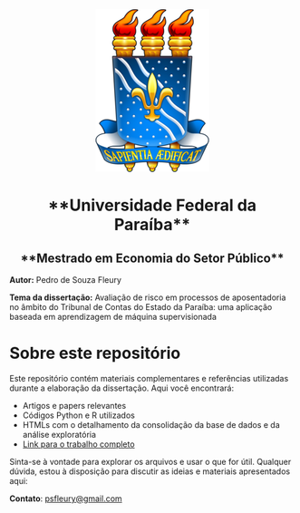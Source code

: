 <div align="center"><img src="Brasão_UFPB.png" alt="UFPB"></div>

<h1 align="center">**Universidade Federal da Paraíba**</h1>

<h2 align="center">**Mestrado em Economia do Setor Público**</h2>

**Autor:** Pedro de Souza Fleury

**Tema da dissertação:** Avaliação de risco em processos de aposentadoria no âmbito do Tribunal de Contas do Estado da Paraíba: uma aplicação baseada em aprendizagem de máquina supervisionada

# Sobre este repositório

Este repositório contém materiais complementares e referências utilizadas durante a elaboração da dissertação. Aqui você encontrará:

- Artigos e papers relevantes
- Códigos Python e R utilizados
- HTMLs com o detalhamento da consolidação da base de dados e da análise exploratória
- [Link para o trabalho completo](link-para-o-seu-trabalho)

Sinta-se à vontade para explorar os arquivos e usar o que for útil. Qualquer dúvida, estou à disposição para discutir as ideias e materiais apresentados aqui:

**Contato**: psfleury@gmail.com
